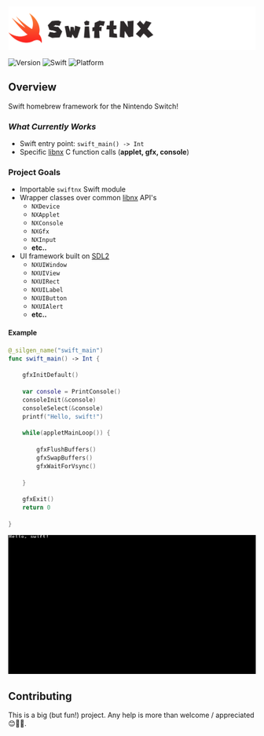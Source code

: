 ![SwiftNX](assets/logo.png)

![Version](https://img.shields.io/badge/Version-WIP-blue.svg?style=for-the-badge)
![Swift](https://img.shields.io/badge/Swift-4-orange.svg?style=for-the-badge)
![Platform](https://img.shields.io/badge/Platform-NX-red.svg?style=for-the-badge)

## Overview
Swift homebrew framework for the Nintendo Switch!

### *What Currently Works*
- Swift entry point: `swift_main() -> Int`
- Specific [libnx](https://github.com/switchbrew/libnx) C function calls (**applet, gfx, console**)

### Project Goals
- Importable `swiftnx` Swift module
- Wrapper classes over common [libnx](https://github.com/switchbrew/libnx) API's
    - `NXDevice`
    - `NXApplet`
    - `NXConsole`
    - `NXGfx`
    - `NXInput`
    - **etc..**
- UI framework built on [SDL2](https://www.libsdl.org/index.php)
    - `NXUIWindow`
    - `NXUIView`
    - `NXUIRect`
    - `NXUILabel`
    - `NXUIButton`
    - `NXUIAlert`
    - **etc..**

#### Example

```swift
@_silgen_name("swift_main")
func swift_main() -> Int {

    gfxInitDefault()

    var console = PrintConsole()
    consoleInit(&console)
    consoleSelect(&console)
    printf("Hello, swift!")

    while(appletMainLoop()) {

        gfxFlushBuffers()
        gfxSwapBuffers()
        gfxWaitForVsync()

    }

    gfxExit()
    return 0

}
```
![Example](assets/example.jpg)

## Contributing
This is a big (but fun!) project. Any help is more than welcome / appreciated 😊🤘🏻.
